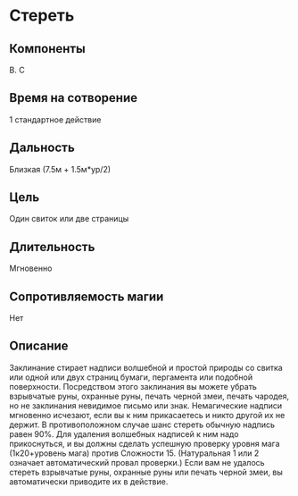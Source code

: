 # Стереть

## Компоненты
В. С

## Время на сотворение
1 стандартное действие

## Дальность
Близкая (7.5м + 1.5м*ур/2)

## Цель
Один свиток или две страницы

## Длительность
Мгновенно

## Сопротивляемость магии
Нет

## Описание
Заклинание стирает надписи волшебной и простой природы со свитка или одной или двух страниц бумаги, пергамента или подобной поверхности. Посредством этого заклинания вы можете убрать взрывчатые руны, охранные руны, печать черной змеи, печать чародея, но не заклинания невидимое письмо или знак. Немагические надписи мгновенно исчезают, если вы к ним прикасаетесь и никто другой их не держит. В противоположном случае шанс стереть обычную надпись равен 90%. Для удаления волшебных надписей к ним надо прикоснуться, и вы должны сделать успешную проверку уровня мага (1к20+уровень мага) против Сложности 15. (Натуральная 1 или 2 означает автоматический провал проверки.) Если вам не удалось стереть взрывчатые руны, охранные руны или печать черной змеи, вы автоматически приводите их в действие.